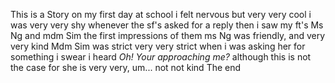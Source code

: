 This is a Story
on my first day at school
i felt nervous
but very very cool
i was very very shy
whenever the sf's asked for a reply
then i saw my ft's
Ms Ng and mdm Sim
the first impressions of them
ms Ng was friendly, and very very kind
Mdm Sim was strict very very strict
when i was asking her for something
i swear i heard
*Oh! Your approaching me?*
although this is not the case for she is very very, um... 
not not kind
The end
